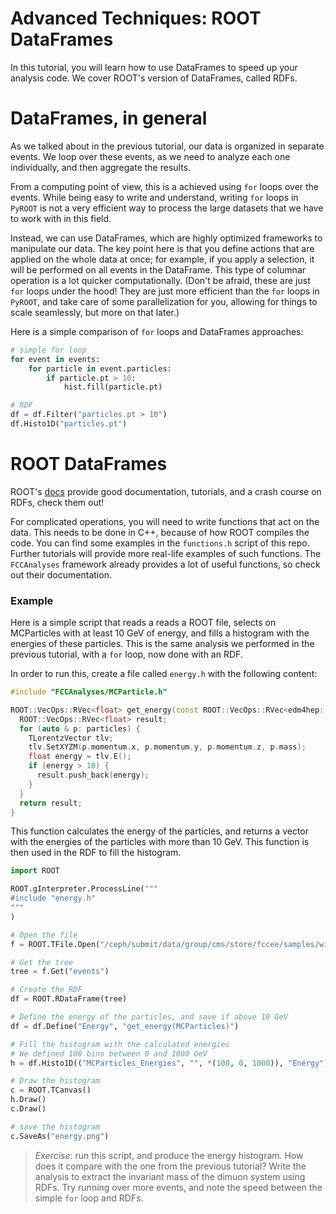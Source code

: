 # Advanced Techniques: ROOT DataFrames

In this tutorial, you will learn how to use DataFrames to speed up your analysis code.
We cover ROOT's version of DataFrames, called RDFs.

# DataFrames, in general

As we talked about in the previous tutorial, our data is organized in separate events. We loop over these events, as we need to analyze each one individually, and then aggregate the results.

From a computing point of view, this is a achieved using `for` loops over the events. While being easy to write and understand, writing `for` loops in `PyROOT` is not a very efficient way to process the large datasets that we have to work with in this field.

Instead, we can use DataFrames, which are highly optimized frameworks to manipulate our data. The key point here is that you define actions that are applied on the whole data at once; for example, if you apply a selection, it will be performed on all events in the DataFrame. This type of columnar operation is a lot quicker computationally. (Don't be afraid, these are just `for` loops under the hood! They are just more efficient than the `for` loops in `PyROOT`, and take care of some parallelization for you, allowing for things to scale seamlessly, but more on that later.)

Here is a simple comparison of `for` loops and DataFrames approaches:

```python
# simple for loop
for event in events:
    for particle in event.particles:
        if particle.pt > 10:
            hist.fill(particle.pt)
```

```python
# RDF
df = df.Filter("particles.pt > 10")
df.Histo1D("particles.pt")
```

# ROOT DataFrames

ROOT's [docs](https://root.cern/doc/master/classROOT_1_1RDataFrame.html) provide good documentation, tutorials, and a crash course on RDFs, check them out!

For complicated operations, you will need to write functions that act on the data. This needs to be done in C++, because of how ROOT compiles the code. You can find some examples in the `functions.h` script of this repo. Further tutorials will provide more real-life examples of such functions. The `FCCAnalyses` framework already provides a lot of useful functions, so check out their documentation.

### Example

Here is a simple script that reads a reads a ROOT file, selects on MCParticles with at least 10 GeV of energy, and fills a histogram with the energies of these particles. This is the same analysis we performed in the previous tutorial, with a `for` loop, now done with an RDF.

In order to run this, create a file called `energy.h` with the following content:

```cpp
#include "FCCAnalyses/MCParticle.h"

ROOT::VecOps::RVec<float> get_energy(const ROOT::VecOps::RVec<edm4hep::MCParticleData>& particles) {
  ROOT::VecOps::RVec<float> result;
  for (auto & p: particles) {
    TLorentzVector tlv;
    tlv.SetXYZM(p.momentum.x, p.momentum.y, p.momentum.z, p.mass);
    float energy = tlv.E();
    if (energy > 10) {
      result.push_back(energy);
    }
  }
  return result;
}
```

This function calculates the energy of the particles, and returns a vector with the energies of the particles with more than 10 GeV.
This function is then used in the RDF to fill the histogram.

```python
import ROOT

ROOT.gInterpreter.ProcessLine("""
#include "energy.h"
"""
)

# Open the file
f = ROOT.TFile.Open("/ceph/submit/data/group/cms/store/fccee/samples/winter2023/CLD_FullSim/wzp6_ee_mumuH_ecm240/mumuH_rec_16610_191.root")

# Get the tree
tree = f.Get("events")

# Create the RDF
df = ROOT.RDataFrame(tree)

# Define the energy of the particles, and save if above 10 GeV
df = df.Define("Energy", "get_energy(MCParticles)")

# Fill the histogram with the calculated energies
# We defined 100 bins between 0 and 1000 GeV
h = df.Histo1D(("MCParticles_Energies", "", *(100, 0, 1000)), "Energy")

# Draw the histogram
c = ROOT.TCanvas()
h.Draw()
c.Draw()

# save the histogram
c.SaveAs("energy.png")
```

> *Exercise*: run this script, and produce the energy histogram. How does it compare with the one from the previous tutorial? Write the analysis to extract the invariant mass of the dimuon system using RDFs. Try running over more events, and note the speed between the simple `for` loop and RDFs.